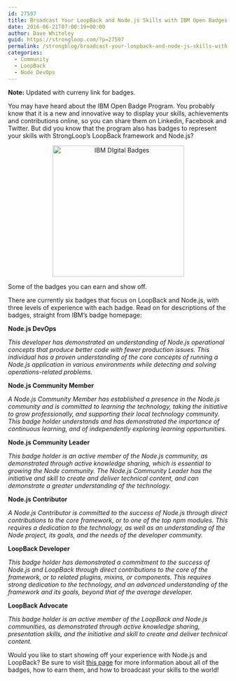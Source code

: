 ```yaml
---
id: 27597
title: Broadcast Your LoopBack and Node.js Skills with IBM Open Badges
date: 2016-06-21T07:00:19+00:00
author: Dave Whiteley
guid: https://strongloop.com/?p=27597
permalink: /strongblog/broadcast-your-loopback-and-node-js-skills-with-ibm-open-badges/
categories:
  - Community
  - LoopBack
  - Node DevOps
---
```

**Note:** Updated with curreny link for badges.

You may have heard about the IBM Open Badge Program. You probably know that it is a new and innovative way to display your skills, achievements and contributions online, so you can share them on Linkedin, Facebook and Twitter. But did you know that the program also has badges to represent your skills with StrongLoop&#8217;s LoopBack framework and Node.js?

<!--more-->

<p align="center"> 
<img src="https://strongloop.com/blog-assets/2016/06/IBM-badges.png" alt="IBM DIgital Badges" style="width: 300px"/>
  <p class="wp-caption-text">
    Some of the badges you can earn and show off.
</p>

There are currently six badges that focus on LoopBack and Node.js, with three levels of experience with each badge. Read on for descriptions of the badges, straight from IBM&#8217;s badge homepage:

**Node.js DevOps**

_This developer has demonstrated an understanding of Node.js operational concepts that produce better code with fewer production issues. This individual has a proven understanding of the core concepts of running a Node.js application in various environments while detecting and solving operations-related problems._

**Node.js Community Member**

_A Node.js Community Member has established a presence in the Node.js community and is committed to learning the technology, taking the initiative to grow professionally, and supporting their local technology community. This badge holder understands and has demonstrated the importance of continuous learning, and of independently exploring learning opportunities._

**Node.js Community Leader**

_This badge holder is an active member of the Node.js community, as demonstrated through active knowledge sharing, which is essential to growing the Node community. The Node.js Community Leader has the initiative and skill to create and deliver technical content, and can demonstrate a greater understanding of the technology._

**Node.js Contributor**

_A Node.js Contributor is committed to the success of Node.js through direct contributions to the core framework, or to one of the top npm modules. This requires a dedication to the technology, as well as an understanding of the Node project, its goals, and the needs of the developer community._

**LoopBack Developer**

_This badge holder has demonstrated a commitment to the success of Node.js and LoopBack through direct contributions to the core of the framework, or to related plugins, mixins, or components. This requires strong dedication to the technology, and an advanced understanding of the framework and its goals, beyond that of the average developer._

**LoopBack Advocate**

_This badge holder is an active member of the LoopBack and Node.js communities, as demonstrated through active knowledge sharing, presentation skills, and the initiative and skill to create and deliver technical content._

Would you like to start showing off your experience with Node.js and LoopBack? Be sure to visit [this page](https://www.ibm.com/training/badges/) for more information about all of the badges, how to earn them, and how to broadcast your skills to the world!
